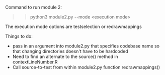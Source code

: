 Command to run module 2:
>> python3 module2.py --mode \<execution mode\>

The execution mode options are testselection or redrawmappings

Things to do:
- pass in an argument into module2.py that specifies codebase name so that changing directories doesn't have to be hardcoded
- Need to find an alternate to the source() method in contextLineNumber.R
- Call source-to-test from within module2.py function redrawmappings()
